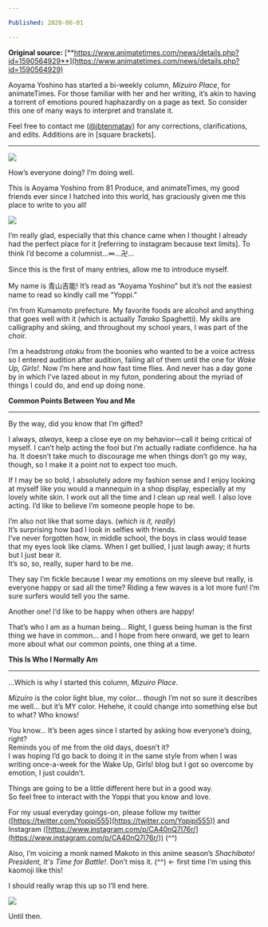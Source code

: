 ```yaml
---

Published: 2020-06-01

---
```


**Original source:** [**https://www.animatetimes.com/news/details.php?id=1590564929**](https://www.animatetimes.com/news/details.php?id=1590564929)

Aoyama Yoshino has started a bi-weekly column, _Mizuiro Place_, for animateTimes. For those familiar with her and her writing, it’s akin to having a torrent of emotions poured haphazardly on a page as text. So consider this one of many ways to interpret and translate it.

Feel free to contact me ([@jbtenmatay](https://twitter.com/jbtenmatay)) for any corrections, clarifications, and edits. Additions are in \[square brackets\].

* * *

![](/images/5ed0ea09e2f33_dea3c8f4c3bfc2c8c43e5ba4c15fbd58.jpg)

How’s everyone doing? I’m doing well.

This is Aoyama Yoshino from 81 Produce, and animateTimes, my good friends ever since I hatched into this world, has graciously given me this place to write to you all!

![](/images/5ed06be15b5a9_4a1ccd5a7e5e84c2c0ec5116882634bb.jpg)

I’m really glad, especially that this chance came when I thought I already had the perfect place for it \[referring to instagram because text limits\]. To think I’d become a columnist...∞...卍...

Since this is the first of many entries, allow me to introduce myself.

My name is 青山吉能! It’s read as “Aoyama Yoshino” but it’s not the easiest name to read so kindly call me “Yoppi.”

I’m from Kumamoto prefecture. My favorite foods are alcohol and anything that goes well with it (which is actually _Tarako_ Spaghetti). My skills are calligraphy and skiing, and throughout my school years, I was part of the choir.

I’m a headstrong _otaku_ from the boonies who wanted to be a voice actress so I entered audition after audition, failing all of them until the one for _Wake Up, Girls!_. Now I’m here and how fast time flies. And never has a day gone by in which I’ve lazed about in my futon, pondering about the myriad of things I could do, and end up doing none.

**Common Points Between You and Me**

* * *

By the way, did you know that I’m gifted?

I always, _always_, keep a close eye on my behavior—call it being critical of myself. I can’t help acting the fool but I’m actually radiate confidence. ha ha ha. It doesn’t take much to discourage me when things don’t go my way, though, so I make it a point not to expect too much. 

If I may be so bold, I absolutely adore my fashion sense and I enjoy looking at myself like you would a mannequin in a shop display, especially at my lovely white skin. I work out all the time and I clean up real well. I also love acting. I’d like to believe I’m someone people hope to be.

I’m also not like that some days. (_which is it, really_)  
It’s surprising how bad I look in selfies with friends.  
I’ve never forgotten how, in middle school, the boys in class would tease that my eyes look like clams. When I get bullied, I just laugh away; it hurts but I just bear it.  
It’s so, so, really, super hard to be me.

They say I’m fickle because I wear my emotions on my sleeve but really, is everyone happy or sad all the time? Riding a few waves is a lot more fun! I’m sure surfers would tell you the same.

Another one! I’d like to be happy when others are happy! 

That’s who I am as a human being… Right, I guess being human is the first thing we have in common… and I hope from here onward, we get to learn more about what our common points, one thing at a time.

**This Is Who I Normally Am**

* * *

…Which is why I started this column, _Mizuiro Place_.

_Mizuiro_ is the color light blue, my color… though I’m not so sure it describes me well… but it’s MY color. Hehehe, it could change into something else but to what? Who knows! 

You know… It’s been ages since I started by asking how everyone’s doing, right?  
Reminds you of me from the old days, doesn’t it?  
I was hoping I’d go back to doing it in the same style from when I was writing once-a-week for the Wake Up, Girls! blog but I got so overcome by emotion, I just couldn’t.

Things are going to be a little different here but in a good way.  
So feel free to interact with the Yoppi that you know and love.

For my usual everyday goings-on, please follow my twitter ([https://twitter.com/Yopipi555](https://twitter.com/Yopipi555)) and Instagram ([https://www.instagram.com/p/CA40nQ7l76r/](https://www.instagram.com/p/CA40nQ7l76r/)) (^^)

Also, I’m voicing a monk named Makoto in this anime season’s _Shachibato! President, It's Time for Battle!_. Don’t miss it. (^^) ← first time I’m using this kaomoji like this!

I should really wrap this up so I’ll end here.

![](/images/5ecfcbcee8935_19fa740835b48a2d130cffb62b85007f.jpg)

Until then.
